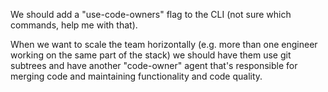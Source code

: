We should add a "use-code-owners" flag to the CLI (not sure which commands, help me with that).

When we want to scale the team horizontally (e.g. more than one engineer working on the same part of the stack) we should have them use git subtrees and have another "code-owner" agent that's responsible for merging code and maintaining functionality and code quality.
